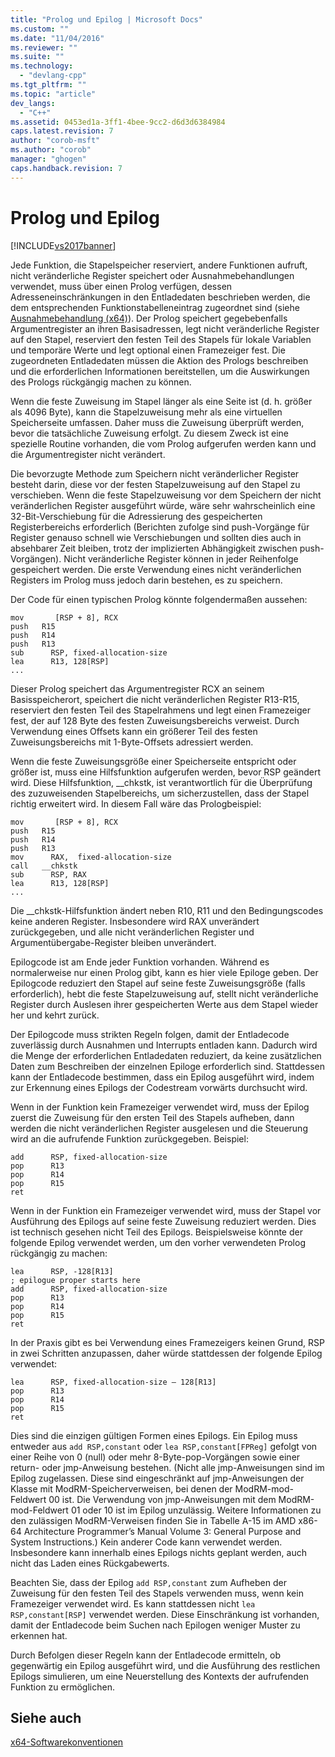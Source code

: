 ```yaml
---
title: "Prolog und Epilog | Microsoft Docs"
ms.custom: ""
ms.date: "11/04/2016"
ms.reviewer: ""
ms.suite: ""
ms.technology: 
  - "devlang-cpp"
ms.tgt_pltfrm: ""
ms.topic: "article"
dev_langs: 
  - "C++"
ms.assetid: 0453ed1a-3ff1-4bee-9cc2-d6d3d6384984
caps.latest.revision: 7
author: "corob-msft"
ms.author: "corob"
manager: "ghogen"
caps.handback.revision: 7
---
```

# Prolog und Epilog
[!INCLUDE[vs2017banner](../assembler/inline/includes/vs2017banner.md)]

Jede Funktion, die Stapelspeicher reserviert, andere Funktionen aufruft, nicht veränderliche Register speichert oder Ausnahmebehandlungen verwendet, muss über einen Prolog verfügen, dessen Adresseneinschränkungen in den Entladedaten beschrieben werden, die dem entsprechenden Funktionstabelleneintrag zugeordnet sind \(siehe [Ausnahmebehandlung \(x64\)](../build/exception-handling-x64.md)\).  Der Prolog speichert gegebebenfalls Argumentregister an ihren Basisadressen, legt nicht veränderliche Register auf den Stapel, reserviert den festen Teil des Stapels für lokale Variablen und temporäre Werte und legt optional einen Framezeiger fest.  Die zugeordneten Entladedaten müssen die Aktion des Prologs beschreiben und die erforderlichen Informationen bereitstellen, um die Auswirkungen des Prologs rückgängig machen zu können.  
  
 Wenn die feste Zuweisung im Stapel länger als eine Seite ist \(d. h. größer als 4096 Byte\), kann die Stapelzuweisung mehr als eine virtuellen Speicherseite umfassen. Daher muss die Zuweisung überprüft werden, bevor die tatsächliche Zuweisung erfolgt.  Zu diesem Zweck ist eine spezielle Routine vorhanden, die vom Prolog aufgerufen werden kann und die Argumentregister nicht verändert.  
  
 Die bevorzugte Methode zum Speichern nicht veränderlicher Register besteht darin, diese vor der festen Stapelzuweisung auf den Stapel zu verschieben.  Wenn die feste Stapelzuweisung vor dem Speichern der nicht veränderlichen Register ausgeführt würde, wäre sehr wahrscheinlich eine 32\-Bit\-Verschiebung für die Adressierung des gespeicherten Registerbereichs erforderlich \(Berichten zufolge sind push\-Vorgänge für Register genauso schnell wie Verschiebungen und sollten dies auch in absehbarer Zeit bleiben, trotz der implizierten Abhängigkeit zwischen push\-Vorgängen\).  Nicht veränderliche Register können in jeder Reihenfolge gespeichert werden.  Die erste Verwendung eines nicht veränderlichen Registers im Prolog muss jedoch darin bestehen, es zu speichern.  
  
 Der Code für einen typischen Prolog könnte folgendermaßen aussehen:  
  
```  
mov       [RSP + 8], RCX  
push   R15  
push   R14  
push   R13  
sub      RSP, fixed-allocation-size  
lea      R13, 128[RSP]  
...  
```  
  
 Dieser Prolog speichert das Argumentregister RCX an seinem Basisspeicherort, speichert die nicht veränderlichen Register R13\-R15, reserviert den festen Teil des Stapelrahmens und legt einen Framezeiger fest, der auf 128 Byte des festen Zuweisungsbereichs verweist.  Durch Verwendung eines Offsets kann ein größerer Teil des festen Zuweisungsbereichs mit 1\-Byte\-Offsets adressiert werden.  
  
 Wenn die feste Zuweisungsgröße einer Speicherseite entspricht oder größer ist, muss eine Hilfsfunktion aufgerufen werden, bevor RSP geändert wird.  Diese Hilfsfunktion, \_\_chkstk, ist verantwortlich für die Überprüfung des zuzuweisenden Stapelbereichs, um sicherzustellen, dass der Stapel richtig erweitert wird.  In diesem Fall wäre das Prologbeispiel:  
  
```  
mov       [RSP + 8], RCX  
push   R15  
push   R14  
push   R13  
mov      RAX,  fixed-allocation-size  
call   __chkstk  
sub      RSP, RAX  
lea      R13, 128[RSP]  
...  
```  
  
 Die \_\_chkstk\-Hilfsfunktion ändert neben R10, R11 und den Bedingungscodes keine anderen Register.  Insbesondere wird RAX unverändert zurückgegeben, und alle nicht veränderlichen Register und Argumentübergabe\-Register bleiben unverändert.  
  
 Epilogcode ist am Ende jeder Funktion vorhanden.  Während es normalerweise nur einen Prolog gibt, kann es hier viele Epiloge geben.  Der Epilogcode reduziert den Stapel auf seine feste Zuweisungsgröße \(falls erforderlich\), hebt die feste Stapelzuweisung auf, stellt nicht veränderliche Register durch Auslesen ihrer gespeicherten Werte aus dem Stapel wieder her und kehrt zurück.  
  
 Der Epilogcode muss strikten Regeln folgen, damit der Entladecode zuverlässig durch Ausnahmen und Interrupts entladen kann.  Dadurch wird die Menge der erforderlichen Entladedaten reduziert, da keine zusätzlichen Daten zum Beschreiben der einzelnen Epiloge erforderlich sind.  Stattdessen kann der Entladecode bestimmen, dass ein Epilog ausgeführt wird, indem zur Erkennung eines Epilogs der Codestream vorwärts durchsucht wird.  
  
 Wenn in der Funktion kein Framezeiger verwendet wird, muss der Epilog zuerst die Zuweisung für den ersten Teil des Stapels aufheben, dann werden die nicht veränderlichen Register ausgelesen und die Steuerung wird an die aufrufende Funktion zurückgegeben.  Beispiel:  
  
```  
add      RSP, fixed-allocation-size  
pop      R13  
pop      R14  
pop      R15  
ret  
```  
  
 Wenn in der Funktion ein Framezeiger verwendet wird, muss der Stapel vor Ausführung des Epilogs auf seine feste Zuweisung reduziert werden.  Dies ist technisch gesehen nicht Teil des Epilogs.  Beispielsweise könnte der folgende Epilog verwendet werden, um den vorher verwendeten Prolog rückgängig zu machen:  
  
```  
lea      RSP, -128[R13]  
; epilogue proper starts here  
add      RSP, fixed-allocation-size  
pop      R13  
pop      R14  
pop      R15  
ret  
```  
  
 In der Praxis gibt es bei Verwendung eines Framezeigers keinen Grund, RSP in zwei Schritten anzupassen, daher würde stattdessen der folgende Epilog verwendet:  
  
```  
lea      RSP, fixed-allocation-size – 128[R13]  
pop      R13  
pop      R14  
pop      R15  
ret  
```  
  
 Dies sind die einzigen gültigen Formen eines Epilogs.  Ein Epilog muss entweder aus `add RSP,constant` oder `lea RSP,constant[FPReg]` gefolgt von einer Reihe von 0 \(null\) oder mehr 8\-Byte\-pop\-Vorgängen sowie einer return\- oder jmp\-Anweisung bestehen.  \(Nicht alle jmp\-Anweisungen sind im Epilog zugelassen.  Diese sind eingeschränkt auf jmp\-Anweisungen der Klasse mit ModRM\-Speicherverweisen, bei denen der ModRM\-mod\-Feldwert 00 ist.  Die Verwendung von jmp\-Anweisungen mit dem ModRM\-mod\-Feldwert 01 oder 10 ist im Epilog unzulässig.  Weitere Informationen zu den zulässigen ModRM\-Verweisen finden Sie in Tabelle A\-15 im AMD x86\-64 Architecture Programmer’s Manual Volume 3: General Purpose and System Instructions.\)  Kein anderer Code kann verwendet werden.  Insbesondere kann innerhalb eines Epilogs nichts geplant werden, auch nicht das Laden eines Rückgabewerts.  
  
 Beachten Sie, dass der Epilog `add RSP,constant` zum Aufheben der Zuweisung für den festen Teil des Stapels verwenden muss, wenn kein Framezeiger verwendet wird.  Es kann stattdessen nicht `lea RSP,constant[RSP]` verwendet werden.  Diese Einschränkung ist vorhanden, damit der Entladecode beim Suchen nach Epilogen weniger Muster zu erkennen hat.  
  
 Durch Befolgen dieser Regeln kann der Entladecode ermitteln, ob gegenwärtig ein Epilog ausgeführt wird, und die Ausführung des restlichen Epilogs simulieren, um eine Neuerstellung des Kontexts der aufrufenden Funktion zu ermöglichen.  
  
## Siehe auch  
 [x64\-Softwarekonventionen](../build/x64-software-conventions.md)